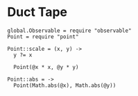 Duct Tape
=========

    global.Observable = require "observable"
    Point = require "point"

    Point::scale = (x, y) ->
      y ?= x

      Point(@x * x, @y * y)

    Point::abs = ->
      Point(Math.abs(@x), Math.abs(@y))
